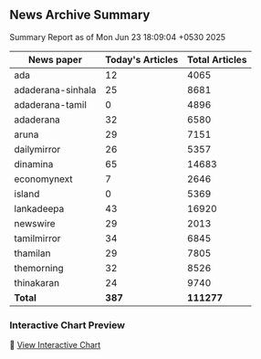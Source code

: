 <!-- @format -->

## News Archive Summary

Summary Report as of Mon Jun 23 18:09:04 +0530 2025

| News paper         | Today's Articles | Total Articles |
|--------------------|------------------|----------------|
| ada               | 12          | 4065        |
| adaderana-sinhala               | 25          | 8681        |
| adaderana-tamil               | 0          | 4896        |
| adaderana               | 32          | 6580        |
| aruna               | 29          | 7151        |
| dailymirror               | 26          | 5357        |
| dinamina               | 65          | 14683        |
| economynext               | 7          | 2646        |
| island               | 0          | 5369        |
| lankadeepa               | 43          | 16920        |
| newswire               | 29          | 2013        |
| tamilmirror               | 34          | 6845        |
| thamilan               | 29          | 7805        |
| themorning               | 32          | 8526        |
| thinakaran               | 24          | 9740        |
| **Total**          | **387**      | **111277** |

### Interactive Chart Preview
🔗 [View Interactive Chart](https://itscharukadeshan.github.io/sl_news_archive_data/news_chart_by_newspaper.html)


